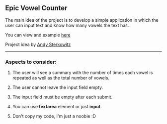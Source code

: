 ## Epic Vowel Counter

The main idea of the project is to develop a simple application in which the user can input text and know how many vowels the text has.

You can view and example [here](https://java-script-projects-ten.vercel.app/Vowel-Counter)

Project idea by [Andy Sterkowitz](https://www.youtube.com/watch?v=roumzWd4XJU)

---

### Aspects to consider:

1. The user will see a summary with the number of times each vowel is repeated as well as the total number of vowels.

2. The user cannot leave the input field empty.

3. The input field must be empty after each submit.

4. You can use **textarea** element or just **input**.

5. Don't copy my code, I'm just a noobie :D
